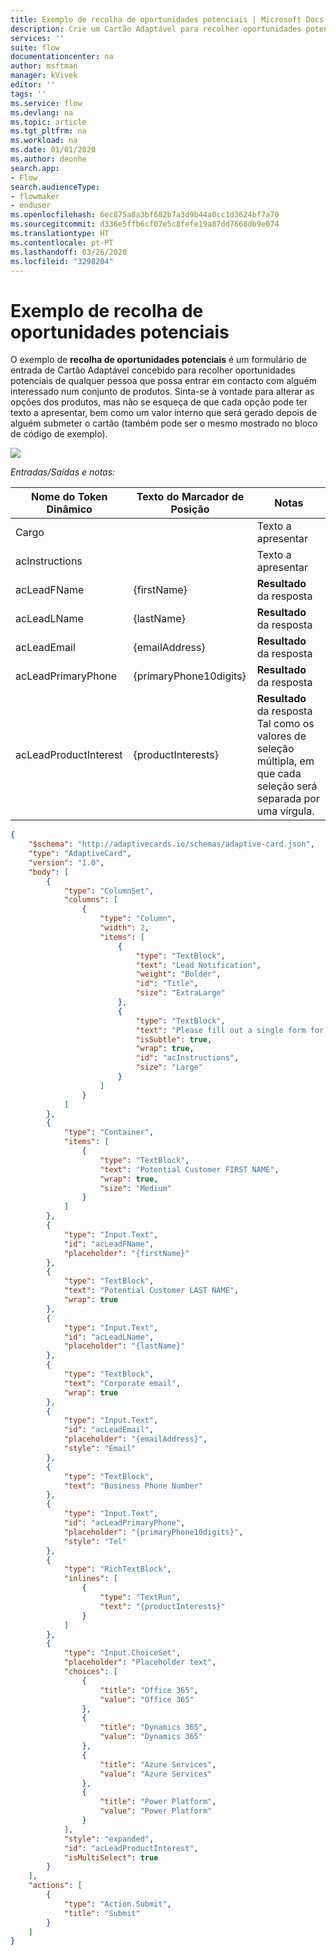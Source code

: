 ```yaml
---
title: Exemplo de recolha de oportunidades potenciais | Microsoft Docs
description: Crie um Cartão Adaptável para recolher oportunidades potenciais de pessoas interessadas num conjunto de produtos.
services: ''
suite: flow
documentationcenter: na
author: msftman
manager: kVivek
editor: ''
tags: ''
ms.service: flow
ms.devlang: na
ms.topic: article
ms.tgt_pltfrm: na
ms.workload: na
ms.date: 01/01/2020
ms.author: deonhe
search.app:
- Flow
search.audienceType:
- flowmaker
- enduser
ms.openlocfilehash: 6ec875a8a3bf682b7a3d9b44a0cc1d3624bf7a70
ms.sourcegitcommit: d336e5ffb6cf07e5c8fefe19a87dd7668db9e074
ms.translationtype: HT
ms.contentlocale: pt-PT
ms.lasthandoff: 03/26/2020
ms.locfileid: "3298204"
---
```

# <a name="lead-collection-sample"></a>Exemplo de recolha de oportunidades potenciais

O exemplo de **recolha de oportunidades potenciais** é um formulário de entrada de Cartão Adaptável concebido para recolher oportunidades potenciais de qualquer pessoa que possa entrar em contacto com alguém interessado num conjunto de produtos. Sinta-se à vontade para alterar as opções dos produtos, mas não se esqueça de que cada opção pode ter texto a apresentar, bem como um valor interno que será gerado depois de alguém submeter o cartão (também pode ser o mesmo mostrado no bloco de código de exemplo).

![](media/adaptive-cards/lead-notification.png)

*Entradas/Saídas e notas:*

| Nome do Token Dinâmico    | Texto do Marcador de Posição       | Notas                                                                                       |
|-----------------------|------------------------|--------------------------------------|
| Cargo                 |                        | Texto a apresentar                                                                                  |
| acInstructions        |                        | Texto a apresentar                                                                                  |
| acLeadFName           | {firstName}            | **Resultado** da resposta                                                                           |
| acLeadLName           | {lastName}             | **Resultado** da resposta                                                                           |
| acLeadEmail           | {emailAddress}         | **Resultado** da resposta                                                                           |
| acLeadPrimaryPhone    | {primaryPhone10digits} | **Resultado** da resposta                                                                           |
| acLeadProductInterest | {productInterests}     | **Resultado** da resposta  <br>Tal como os valores de seleção múltipla, em que cada seleção será separada por uma vírgula.                                                                         |

``` json
{
    "$schema": "http://adaptivecards.io/schemas/adaptive-card.json",
    "type": "AdaptiveCard",
    "version": "1.0",
    "body": [
        {
            "type": "ColumnSet",
            "columns": [
                {
                    "type": "Column",
                    "width": 2,
                    "items": [
                        {
                            "type": "TextBlock",
                            "text": "Lead Notification",
                            "weight": "Bolder",
                            "id": "Title",
                            "size": "ExtraLarge"
                        },
                        {
                            "type": "TextBlock",
                            "text": "Please fill out a single form for each individual expressing interest in our products. ",
                            "isSubtle": true,
                            "wrap": true,
                            "id": "acInstructions",
                            "size": "Large"
                        }
                    ]
                }
            ]
        },
        {
            "type": "Container",
            "items": [
                {
                    "type": "TextBlock",
                    "text": "Potential Customer FIRST NAME",
                    "wrap": true,
                    "size": "Medium"
                }
            ]
        },
        {
            "type": "Input.Text",
            "id": "acLeadFName",
            "placeholder": "{firstName}"
        },
        {
            "type": "TextBlock",
            "text": "Potential Customer LAST NAME",
            "wrap": true
        },
        {
            "type": "Input.Text",
            "id": "acLeadLName",
            "placeholder": "{lastName}"
        },
        {
            "type": "TextBlock",
            "text": "Corporate email",
            "wrap": true
        },
        {
            "type": "Input.Text",
            "id": "acLeadEmail",
            "placeholder": "{emailAddress}",
            "style": "Email"
        },
        {
            "type": "TextBlock",
            "text": "Business Phone Number"
        },
        {
            "type": "Input.Text",
            "id": "acLeadPrimaryPhone",
            "placeholder": "{primaryPhone10digits}",
            "style": "Tel"
        },
        {
            "type": "RichTextBlock",
            "inlines": [
                {
                    "type": "TextRun",
                    "text": "{productInterests}"
                }
            ]
        },
        {
            "type": "Input.ChoiceSet",
            "placeholder": "Placeholder text",
            "choices": [
                {
                    "title": "Office 365",
                    "value": "Office 365"
                },
                {
                    "title": "Dynamics 365",
                    "value": "Dynamics 365"
                },
                {
                    "title": "Azure Services",
                    "value": "Azure Services"
                },
                {
                    "title": "Power Platform",
                    "value": "Power Platform"
                }
            ],
            "style": "expanded",
            "id": "acLeadProductInterest",
            "isMultiSelect": true
        }
    ],
    "actions": [
        {
            "type": "Action.Submit",
            "title": "Submit"
        }
    ]
}
```


